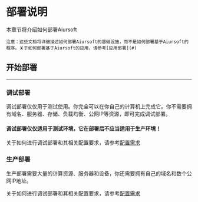 # 部署说明

本章节将介绍如何部署Aiursoft

    注意：这些文档将详细描述如何部署Aiursoft的基础设施，而不是如何部署基于Aiursoft的程序。关于如何部署基于Aiursoft的应用，请参考[应用部署](#)

## 开始部署

-------

### 调试部署

调试部署仅仅用于测试使用。你完全可以在你自己的计算机上完成它。你不需要拥有域名、服务器、存储、负载均衡、公网IP等资源，即可完成调试部署。

#### 调试部署仅仅适用于测试环境，它在部署后不应当适用于生产环境！

关于如何进行调试部署和其相关配置要求，请参考[配置需求](./Requirements.md)

### 生产部署

生产部署需要大量的计算资源、服务器和设备，你还需要拥有自己的域名和数个公网IP地址。

关于如何进行调试部署和其相关配置要求，请参考[配置需求](./Requirements.md)
